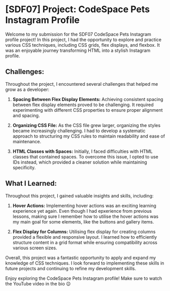 # [SDF07] Project: CodeSpace Pets Instagram Profile

Welcome to my submission for the SDF07 CodeSpace Pets Instagram profile project! In this project, I had the opportunity to explore and practice various CSS techniques, including CSS grids, flex displays, and flexbox. It was an enjoyable journey transforming HTML into a stylish Instagram profile.

## Challenges:

Throughout the project, I encountered several challenges that helped me grow as a developer:

1. **Spacing Between Flex Display Elements:** Achieving consistent spacing between flex display elements proved to be challenging. It required experimenting with different CSS properties to ensure proper alignment and spacing.

2. **Organizing CSS File:** As the CSS file grew larger, organizing the styles became increasingly challenging. I had to develop a systematic approach to structuring my CSS rules to maintain readability and ease of maintenance.

3. **HTML Classes with Spaces:** Initially, I faced difficulties with HTML classes that contained spaces. To overcome this issue, I opted to use IDs instead, which provided a cleaner solution while maintaining specificity.

## What I Learned:

Throughout this project, I gained valuable insights and skills, including:

1. **Hover Actions:** Implementing hover actions was an exciting learning experience yet again. Even though I had epxerience from previous lessons, making sure I remember how to utilise the hover actions was my main goal for some elements, like the buttons and gallery items.

2. **Flex Display for Columns:** Utilising flex display for creating columns provided a flexible and responsive layout. I learned how to efficiently structure content in a grid format while ensuring compatibility across various screen sizes.

Overall, this project was a fantastic opportunity to apply and expand my knowledge of CSS techniques. I look forward to implementing these skills in future projects and continuing to refine my development skills.

Enjoy exploring the CodeSpace Pets Instagram profile! Make sure to watch the YouTube video in the bio 😉
